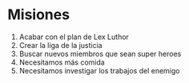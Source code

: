 # Misiones

1. Acabar con el plan de Lex Luthor
2. Crear la liga de la justicia
3. Buscar nuevos miembros que sean super heroes
4. Necesitamos más comida
5. Necesitamos investigar los trabajos del enemigo
